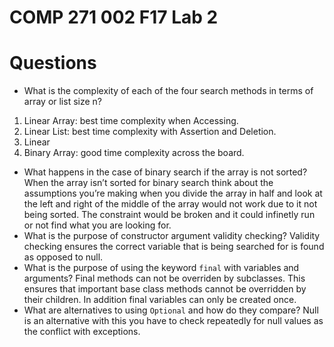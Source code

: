 # COMP 271 002 F17 Lab 2


# Questions

- What is the complexity of each of the four search methods in terms of array or list size n?
1. Linear Array: best time complexity when Accessing.
2. Linear List: best time complexity with Assertion and Deletion. 
3. Linear 
4. Binary Array: good time complexity across the board. 
- What happens in the case of binary search if the array is not sorted?
When the array isn’t sorted for binary search think about the assumptions you’re making when you divide the array in half and look at the left and right of the middle of the array would not work due to it not being sorted. The constraint would be broken and it could infinetly run or not find what you are looking for. 
- What is the purpose of constructor argument validity checking?
Validity checking ensures the correct variable that is being searched for is found as opposed to null. 
- What is the purpose of using the keyword `final` with variables and arguments?
Final methods can not be overriden by subclasses. This ensures that important base class methods cannot be overridden by their children. In addition final variables can only be created once.
- What are alternatives to using `Optional` and how do they compare?
  Null is an alternative with this you have to check repeatedly for null values as the conflict with exceptions. 

